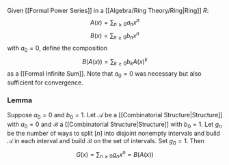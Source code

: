 Given [[Formal Power Series]] in a [[Algebra/Ring Theory/Ring|Ring]] $R$:
$$
A(x)=\sum_{n\geq 0}a_{n}x^{n}
$$
$$
B(x)=\sum_{n\geq 0}b_{n}x^{n}
$$
with $a_{0}=0$, define the composition 
$$
B(A(x)) = \sum_{k\geq 0} b_{k} A(x)^{k}
$$
as a [[Formal Infinite Sum]].
Note that $a_{0}=0$ was necessary but also sufficient for convergence.
### Lemma
Suppose $a_{0}=0$ and $b_{0}=1$.
Let $\mathcal{A}$ be a [[Combinatorial Structure|Structure]] with $a_{0}=0$ 
and $\mathcal{B}$ a [[Combinatorial Structure|Structure]] with $b_{0}=1$.
Let $g_{n}$ be the number of ways to split $[n]$ into disjoint nonempty intervals
and build $\mathcal{A}$ in each interval 
and build $\mathcal{B}$ on the set of intervals.
Set $g_{0}=1$.
Then
$$
G(x)=\sum_{n\geq 0} g_{n}x^{n} = B(A(x))
$$
